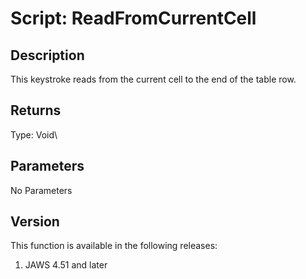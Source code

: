 # Script: ReadFromCurrentCell

## Description

This keystroke reads from the current cell to the end of the table row.

## Returns

Type: Void\

## Parameters

No Parameters

## Version

This function is available in the following releases:

1.  JAWS 4.51 and later
